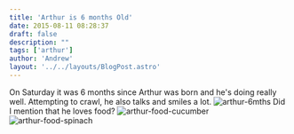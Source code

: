 ```yaml
---
title: 'Arthur is 6 months Old'
date: 2015-08-11 08:28:37
draft: false
description: ""
tags: ['arthur']
author: 'Andrew'
layout: '../../layouts/BlogPost.astro'
---
```


On Saturday it was 6 months since Arthur was born and he's doing really well. Attempting to crawl, he also talks and smiles a lot. ![arthur-6mths](https://big-andy.co.uk/content/uploads/2015/08/arthur-6mths-685x1024.jpg) Did I mention that he loves food? ![arthur-food-cucumber](https://big-andy.co.uk/content/uploads/2015/08/arthur-food-cucumber.jpg) ![arthur-food-spinach](https://big-andy.co.uk/content/uploads/2015/08/arthur-food-spinach.jpg)
